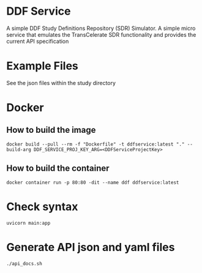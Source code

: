 # DDF Service
A simple DDF Study Definitions Repository (SDR) Simulator. A simple micro service that emulates the TransCelerate SDR functionality and provides the current API specification

# Example Files
See the json files within the study directory

# Docker
## How to build the image
```
docker build --pull --rm -f "Dockerfile" -t ddfservice:latest "." --build-arg DDF_SERVICE_PROJ_KEY_ARG=<DDFServiceProjectKey>
```

## How to build the container
```
docker container run -p 80:80 -dit --name ddf ddfservice:latest
```

# Check syntax
```
uvicorn main:app
```

# Generate API json and yaml files
```
./api_docs.sh
```